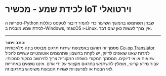 <!--
CO_OP_TRANSLATOR_METADATA:
{
  "original_hash": "e4f2925acb211765889c3b51b9116ceb",
  "translation_date": "2025-08-27T22:43:53+00:00",
  "source_file": "6-consumer/lessons/1-speech-recognition/virtual-device-audio.md",
  "language_code": "he"
}
-->
# לכידת שמע - מכשיר IoT וירטואלי

ספריות ה-Python שבהן תשתמשו בהמשך השיעור כדי להמיר דיבור לטקסט כוללות לכידת שמע מובנית ב-Windows, macOS ו-Linux. אין צורך לעשות כאן שום דבר.

---

**כתב ויתור**:  
מסמך זה תורגם באמצעות שירות תרגום מבוסס בינה מלאכותית [Co-op Translator](https://github.com/Azure/co-op-translator). למרות שאנו שואפים לדיוק, יש לקחת בחשבון שתרגומים אוטומטיים עשויים להכיל שגיאות או אי דיוקים. המסמך המקורי בשפתו המקורית צריך להיחשב כמקור סמכותי. עבור מידע קריטי, מומלץ להשתמש בתרגום מקצועי על ידי אדם. איננו נושאים באחריות לאי הבנות או לפרשנויות שגויות הנובעות משימוש בתרגום זה.